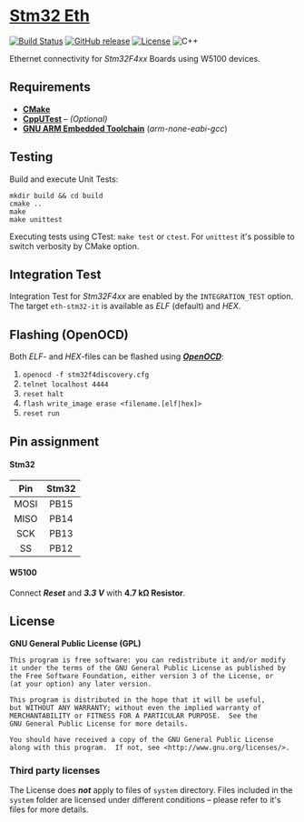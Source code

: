# [Stm32 Eth](https://github.com/offa/stm32-eth)

[![Build Status](https://travis-ci.org/offa/stm32-eth.svg?branch=master)](https://travis-ci.org/offa/stm32-eth)
[![GitHub release](https://img.shields.io/github/release/offa/stm32-eth.svg)](https://github.com/offa/stm32-eth/releases)
[![License](https://img.shields.io/badge/license-GPLv3-yellow.svg)](LICENSE)
![C++](https://img.shields.io/badge/c++-14-green.svg)

Ethernet connectivity for *Stm32F4xx* Boards using W5100 devices.


## Requirements

 - [**CMake**](http://www.cmake.org/)
 - [**CppUTest**](https://github.com/cpputest/cpputest) – *(Optional)*
 - [**GNU ARM Embedded Toolchain**](https://developer.arm.com/open-source/gnu-toolchain/gnu-rm) (*arm-none-eabi-gcc*)


## Testing

Build and execute Unit Tests:

```
mkdir build && cd build
cmake ..
make
make unittest
```

Executing tests using CTest: `make test` or `ctest`. For `unittest` it's possible to switch verbosity by CMake option.


## Integration Test

Integration Test for *Stm32F4xx* are enabled by the `INTEGRATION_TEST` option. The target `eth-stm32-it` is available as *ELF* (default) and *HEX*.


## Flashing (OpenOCD)

Both *ELF*- and *HEX*-files can be flashed using [***OpenOCD***](http://openocd.org/):

1. `openocd -f stm32f4discovery.cfg`
1. `telnet localhost 4444`
 1. `reset halt`
 1. `flash write_image erase <filename.[elf|hex]>`
 1. `reset run`


## Pin assignment

#### Stm32

| Pin  | Stm32 |
|:----:|:-----:|
| MOSI | PB15  |
| MISO | PB14  |
| SCK  | PB13  |
| SS   | PB12  |

#### W5100

Connect ***Reset*** and ***3.3 V*** with **4.7 kΩ Resistor**.


## License

**GNU General Public License (GPL)**

    This program is free software: you can redistribute it and/or modify
    it under the terms of the GNU General Public License as published by
    the Free Software Foundation, either version 3 of the License, or
    (at your option) any later version.

    This program is distributed in the hope that it will be useful,
    but WITHOUT ANY WARRANTY; without even the implied warranty of
    MERCHANTABILITY or FITNESS FOR A PARTICULAR PURPOSE.  See the
    GNU General Public License for more details.

    You should have received a copy of the GNU General Public License
    along with this program.  If not, see <http://www.gnu.org/licenses/>.


### Third party licenses

The License does ***not*** apply to files of `system` directory. Files included in the `system` folder are licensed under different conditions – please refer to it's files for more details.


